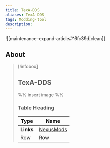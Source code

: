 ```yaml
---
title: TexA-DDS
aliases: TexA-DDS
tags: Modding-tool
description: 
---
```


![[maintenance-expand-article#^6fc39d|clean]]

## About

> [!infobox]
> 
> ## TexA-DDS
> 
> %% insert image %%
> 
> ### Table Heading
> 
> | Type | Name |
> | --- | --- |
> | **Links** | [NexusMods](https://www.nexusmods.com/morrowind/mods/49793) |
> | Row | Row |